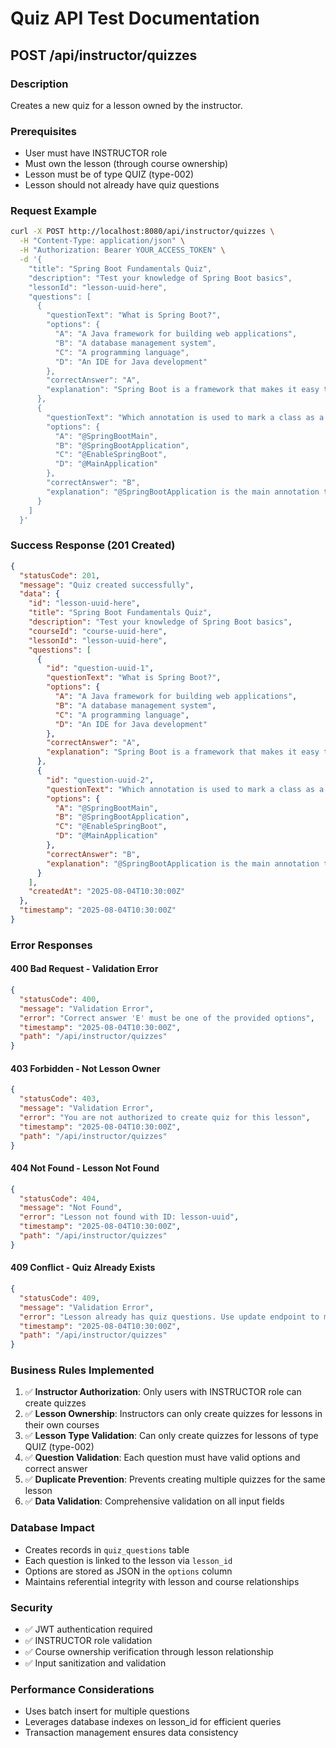 # Quiz API Test Documentation

## POST /api/instructor/quizzes

### Description

Creates a new quiz for a lesson owned by the instructor.

### Prerequisites

- User must have INSTRUCTOR role
- Must own the lesson (through course ownership)
- Lesson must be of type QUIZ (type-002)
- Lesson should not already have quiz questions

### Request Example

```bash
curl -X POST http://localhost:8080/api/instructor/quizzes \
  -H "Content-Type: application/json" \
  -H "Authorization: Bearer YOUR_ACCESS_TOKEN" \
  -d '{
    "title": "Spring Boot Fundamentals Quiz",
    "description": "Test your knowledge of Spring Boot basics",
    "lessonId": "lesson-uuid-here",
    "questions": [
      {
        "questionText": "What is Spring Boot?",
        "options": {
          "A": "A Java framework for building web applications",
          "B": "A database management system",
          "C": "A programming language",
          "D": "An IDE for Java development"
        },
        "correctAnswer": "A",
        "explanation": "Spring Boot is a framework that makes it easy to create stand-alone, production-grade Spring based applications."
      },
      {
        "questionText": "Which annotation is used to mark a class as a Spring Boot main class?",
        "options": {
          "A": "@SpringBootMain",
          "B": "@SpringBootApplication",
          "C": "@EnableSpringBoot",
          "D": "@MainApplication"
        },
        "correctAnswer": "B",
        "explanation": "@SpringBootApplication is the main annotation that combines @Configuration, @EnableAutoConfiguration, and @ComponentScan."
      }
    ]
  }'
```

### Success Response (201 Created)

```json
{
  "statusCode": 201,
  "message": "Quiz created successfully",
  "data": {
    "id": "lesson-uuid-here",
    "title": "Spring Boot Fundamentals Quiz",
    "description": "Test your knowledge of Spring Boot basics",
    "courseId": "course-uuid-here",
    "lessonId": "lesson-uuid-here",
    "questions": [
      {
        "id": "question-uuid-1",
        "questionText": "What is Spring Boot?",
        "options": {
          "A": "A Java framework for building web applications",
          "B": "A database management system",
          "C": "A programming language",
          "D": "An IDE for Java development"
        },
        "correctAnswer": "A",
        "explanation": "Spring Boot is a framework that makes it easy to create stand-alone, production-grade Spring based applications."
      },
      {
        "id": "question-uuid-2",
        "questionText": "Which annotation is used to mark a class as a Spring Boot main class?",
        "options": {
          "A": "@SpringBootMain",
          "B": "@SpringBootApplication",
          "C": "@EnableSpringBoot",
          "D": "@MainApplication"
        },
        "correctAnswer": "B",
        "explanation": "@SpringBootApplication is the main annotation that combines @Configuration, @EnableAutoConfiguration, and @ComponentScan."
      }
    ],
    "createdAt": "2025-08-04T10:30:00Z"
  },
  "timestamp": "2025-08-04T10:30:00Z"
}
```

### Error Responses

#### 400 Bad Request - Validation Error

```json
{
  "statusCode": 400,
  "message": "Validation Error",
  "error": "Correct answer 'E' must be one of the provided options",
  "timestamp": "2025-08-04T10:30:00Z",
  "path": "/api/instructor/quizzes"
}
```

#### 403 Forbidden - Not Lesson Owner

```json
{
  "statusCode": 403,
  "message": "Validation Error",
  "error": "You are not authorized to create quiz for this lesson",
  "timestamp": "2025-08-04T10:30:00Z",
  "path": "/api/instructor/quizzes"
}
```

#### 404 Not Found - Lesson Not Found

```json
{
  "statusCode": 404,
  "message": "Not Found",
  "error": "Lesson not found with ID: lesson-uuid",
  "timestamp": "2025-08-04T10:30:00Z",
  "path": "/api/instructor/quizzes"
}
```

#### 409 Conflict - Quiz Already Exists

```json
{
  "statusCode": 409,
  "message": "Validation Error",
  "error": "Lesson already has quiz questions. Use update endpoint to modify existing quiz.",
  "timestamp": "2025-08-04T10:30:00Z",
  "path": "/api/instructor/quizzes"
}
```

### Business Rules Implemented

1. ✅ **Instructor Authorization**: Only users with INSTRUCTOR role can create quizzes
2. ✅ **Lesson Ownership**: Instructors can only create quizzes for lessons in their own courses
3. ✅ **Lesson Type Validation**: Can only create quizzes for lessons of type QUIZ (type-002)
4. ✅ **Question Validation**: Each question must have valid options and correct answer
5. ✅ **Duplicate Prevention**: Prevents creating multiple quizzes for the same lesson
6. ✅ **Data Validation**: Comprehensive validation on all input fields

### Database Impact

- Creates records in `quiz_questions` table
- Each question is linked to the lesson via `lesson_id`
- Options are stored as JSON in the `options` column
- Maintains referential integrity with lesson and course relationships

### Security

- ✅ JWT authentication required
- ✅ INSTRUCTOR role validation
- ✅ Course ownership verification through lesson relationship
- ✅ Input sanitization and validation

### Performance Considerations

- Uses batch insert for multiple questions
- Leverages database indexes on lesson_id for efficient queries
- Transaction management ensures data consistency
